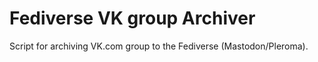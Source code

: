 # Fediverse VK group Archiver

Script for archiving VK.com group to the Fediverse (Mastodon/Pleroma).